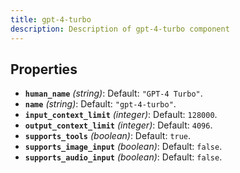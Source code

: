 ```yaml
---
title: gpt-4-turbo
description: Description of gpt-4-turbo component
---
```

## Properties

- **`human_name`** *(string)*: Default: `"GPT-4 Turbo"`.
- **`name`** *(string)*: Default: `"gpt-4-turbo"`.
- **`input_context_limit`** *(integer)*: Default: `128000`.
- **`output_context_limit`** *(integer)*: Default: `4096`.
- **`supports_tools`** *(boolean)*: Default: `true`.
- **`supports_image_input`** *(boolean)*: Default: `false`.
- **`supports_audio_input`** *(boolean)*: Default: `false`.
